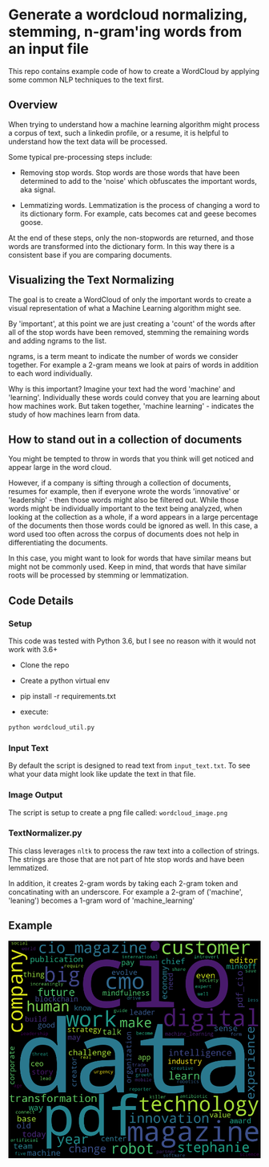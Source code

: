 # Generate a wordcloud normalizing, stemming, n-gram'ing words from an input file

This repo contains example code of how to create a WordCloud by applying some common NLP techniques to the text first.  

## Overview

When trying to understand how a machine learning algorithm might process a corpus of text, such a linkedin profile, or a resume, it is helpful to understand how the text data will be processed.

Some typical pre-processing steps include:

- Removing stop words.  Stop words are those words that have been determined to add to the 'noise' which obfuscates the important words, aka signal. 

- Lemmatizing words.  Lemmatization is the process of changing a word to its dictionary form.  For example, cats becomes cat and geese becomes goose.

At the end of these steps, only the non-stopwords are returned, and those words are transformed into the dictionary form.  In this way there is a consistent base if you are comparing documents.

## Visualizing the Text Normalizing

The goal is to create a WordCloud of only the important words to create a visual representation of what a Machine Learning algorithm might see.

By 'important', at this point we are just creating a 'count' of the words after all of the stop words have been removed, stemming the remaining words and adding ngrams to the list.

ngrams, is a term meant to indicate the number of words we consider together.  For example a 2-gram means we look at pairs of words in addition to each word individually.

Why is this important?  Imagine your text had the word 'machine' and 'learning'.  Individually these words could convey that you are learning about how machines work. But taken together, 'machine learning' - indicates the study of how machines learn from data.

## How to stand out in a collection of documents

You might be tempted to throw in words that you think will get noticed and appear large in the word cloud.

However, if a company is sifting through a collection of documents, resumes for example, then if everyone wrote the words 'innovative' or 'leadership' - then those words might also be filtered out.  While those words might be individually important to the text being analyzed, when looking at the collection as a whole, if a word appears in a large percentage of the documents then those words could be ignored as well.  In this case, a word used too often across the corpus of documents does not help in differentiating the documents.

In this case, you might want to look for words that have similar means but might not be commonly used.  Keep in mind, that words that have similar roots will be processed by stemming or lemmatization.  

## Code Details

### Setup

This code was tested with Python 3.6, but I see no reason with it would not work with 3.6+

- Clone the repo

- Create a python virtual env

- pip install -r requirements.txt

- execute:

```bash
python wordcloud_util.py
```

### Input Text

By default the script is designed to read text from `input_text.txt`.  To see what your data might look like update the text in that file.


### Image Output

The script is setup to create a png file called:  `wordcloud_image.png`

### TextNormalizer.py

This class leverages `nltk` to process the raw text into a collection of strings.  The strings are those that are not part of hte stop words and have been lemmatized.

In addition, it creates 2-gram words by taking each 2-gram token and concatinating with an underscore.  For example a 2-gram of ('machine', 'leaning') becomes a 1-gram word of 'machine_learning'


## Example

![Alt text](./wordcloud_image.png?raw=true "Example WordCloud")
